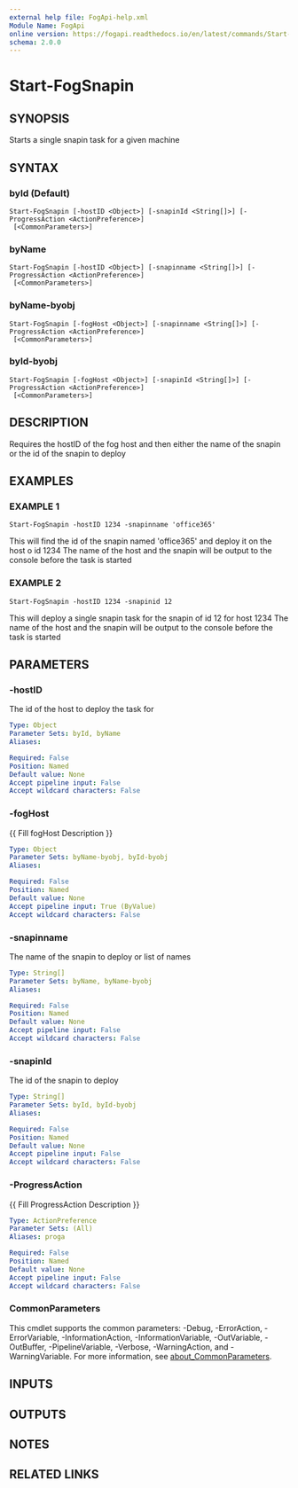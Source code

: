 ```yaml
---
external help file: FogApi-help.xml
Module Name: FogApi
online version: https://fogapi.readthedocs.io/en/latest/commands/Start-FogSnapin
schema: 2.0.0
---
```


# Start-FogSnapin

## SYNOPSIS
Starts a single snapin task for a given machine

## SYNTAX

### byId (Default)
```
Start-FogSnapin [-hostID <Object>] [-snapinId <String[]>] [-ProgressAction <ActionPreference>]
 [<CommonParameters>]
```

### byName
```
Start-FogSnapin [-hostID <Object>] [-snapinname <String[]>] [-ProgressAction <ActionPreference>]
 [<CommonParameters>]
```

### byName-byobj
```
Start-FogSnapin [-fogHost <Object>] [-snapinname <String[]>] [-ProgressAction <ActionPreference>]
 [<CommonParameters>]
```

### byId-byobj
```
Start-FogSnapin [-fogHost <Object>] [-snapinId <String[]>] [-ProgressAction <ActionPreference>]
 [<CommonParameters>]
```

## DESCRIPTION
Requires the hostID of the fog host and then either the name of the snapin or the id of the snapin to deploy

## EXAMPLES

### EXAMPLE 1
```
Start-FogSnapin -hostID 1234 -snapinname 'office365'
```

This will find the id of the snapin named 'office365' and deploy it on the host o id 1234
The name of the host and the snapin will be output to the console before the task is started

### EXAMPLE 2
```
Start-FogSnapin -hostID 1234 -snapinid 12
```

This will deploy a single snapin task for the snapin of id 12 for host 1234
The name of the host and the snapin will be output to the console before the task is started

## PARAMETERS

### -hostID
The id of the host to deploy the task for

```yaml
Type: Object
Parameter Sets: byId, byName
Aliases:

Required: False
Position: Named
Default value: None
Accept pipeline input: False
Accept wildcard characters: False
```

### -fogHost
{{ Fill fogHost Description }}

```yaml
Type: Object
Parameter Sets: byName-byobj, byId-byobj
Aliases:

Required: False
Position: Named
Default value: None
Accept pipeline input: True (ByValue)
Accept wildcard characters: False
```

### -snapinname
The name of the snapin to deploy or list of names

```yaml
Type: String[]
Parameter Sets: byName, byName-byobj
Aliases:

Required: False
Position: Named
Default value: None
Accept pipeline input: False
Accept wildcard characters: False
```

### -snapinId
The id of the snapin to deploy

```yaml
Type: String[]
Parameter Sets: byId, byId-byobj
Aliases:

Required: False
Position: Named
Default value: None
Accept pipeline input: False
Accept wildcard characters: False
```

### -ProgressAction
{{ Fill ProgressAction Description }}

```yaml
Type: ActionPreference
Parameter Sets: (All)
Aliases: proga

Required: False
Position: Named
Default value: None
Accept pipeline input: False
Accept wildcard characters: False
```

### CommonParameters
This cmdlet supports the common parameters: -Debug, -ErrorAction, -ErrorVariable, -InformationAction, -InformationVariable, -OutVariable, -OutBuffer, -PipelineVariable, -Verbose, -WarningAction, and -WarningVariable. For more information, see [about_CommonParameters](http://go.microsoft.com/fwlink/?LinkID=113216).

## INPUTS

## OUTPUTS

## NOTES

## RELATED LINKS
